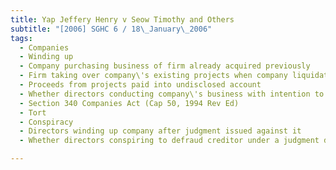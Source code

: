 ```yaml
---
title: Yap Jeffery Henry v Seow Timothy and Others 
subtitle: "[2006] SGHC 6 / 18\_January\_2006"
tags:
  - Companies
  - Winding up
  - Company purchasing business of firm already acquired previously
  - Firm taking over company\'s existing projects when company liquidated
  - Proceeds from projects paid into undisclosed account
  - Whether directors conducting company\'s business with intention to defraud creditors
  - Section 340 Companies Act (Cap 50, 1994 Rev Ed)
  - Tort
  - Conspiracy
  - Directors winding up company after judgment issued against it
  - Whether directors conspiring to defraud creditor under a judgment debt

---
```


